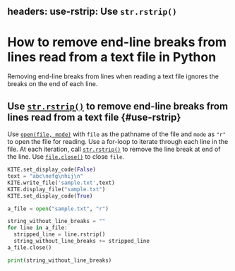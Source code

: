 headers:
  use-rstrip: Use `str.rstrip()`
---
# How to remove end-line breaks from lines read from a text file in Python
Removing end-line breaks from lines when reading a text file ignores the breaks on the end of each line.

## Use [`str.rstrip()`](kite-sym:builtins.str.rstrip) to remove end-line breaks from lines read from a text file {#use-rstrip}
Use [`open(file, mode)`](kite-sym:builtins.open) with `file` as the pathname of the file and `mode` as `"r"` to open the file for reading. Use a for-loop to iterate through each line in the file. At each iteration, call [`str.rstrip()`](kite-sym:builtins.str.rstrip) to remove the line break at end of the line. Use [`file.close()`](kite-sym:builtins.file.close) to close `file`.
```python
KITE.set_display_code(False)
text = "abc\nefg\nhij\n"
KITE.write_file('sample.txt',text)
KITE.display_file("sample.txt")
KITE.set_display_code(True)

a_file = open("sample.txt", "r")

string_without_line_breaks = ""
for line in a_file:
  stripped_line = line.rstrip()
  string_without_line_breaks += stripped_line
a_file.close()

print(string_without_line_breaks)
```
